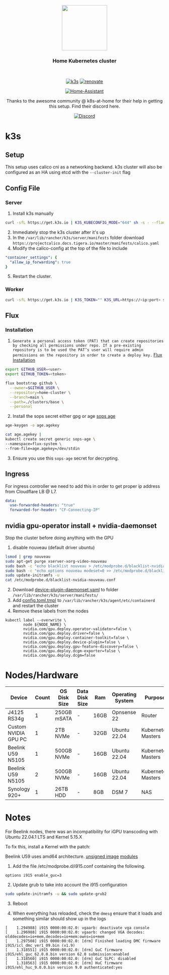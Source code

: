 <div align="center">

<img src="https://camo.githubusercontent.com/5b298bf6b0596795602bd771c5bddbb963e83e0f/68747470733a2f2f692e696d6775722e636f6d2f7031527a586a512e706e67" align="center" width="144px" height="144px"/>

### Home Kubernetes cluster

</div>

<br/>

<div align="center">

[![k3s](https://img.shields.io/badge/k3s-v1.24.4-brightgreen?style=for-the-badge&logo=kubernetes&logoColor=white)](https://k3s.io/)
[![renovate](https://img.shields.io/badge/renovate-enabled-brightgreen?style=for-the-badge&logo=renovatebot&logoColor=white)](https://github.com/renovatebot/renovate)
  
</div>

<div align="center">

[![Home-Assistant](https://img.shields.io/uptimerobot/status/m789483406-6089c85ad33bdfdc889ae5a7?logo=homeassistant&logoColor=white&label=my%20home%20assistant)](https://www.home-assistant.io/)

Thanks to the awesome community @ k8s-at-home for their help in getting this setup.
Find their discord here.
  
[![Discord](https://img.shields.io/discord/673534664354430999?color=7289da&label=DISCORD&style=for-the-badge)](https://discord.gg/sTMX7Vh)

</div>

# k3s

## Setup

This setup uses calico cni as a networking backend.
k3s cluster will also be configured as an HA using etcd with the `--cluster-init` flag

## Config File

### Server

1. Install k3s manually
```bash
curl -sfL https://get.k3s.io | K3S_KUBECONFIG_MODE="644" sh -s - --flannel-backend none --disable traefik --disable servicelb --disable-network-policy --kube-controller-manager-arg bind-address=0.0.0.0 --kube-controller-manager-arg bind-address=0.0.0.0 --kube-proxy-arg bind-address=0.0.0.0 --kube-scheduler-arg bind-address=0.0.0.0 --kube-scheduler-arg bind-address=0.0.0.0 --expose-etcd-metrics=true --cluster-init
```
2. Immediately stop the k3s cluster after it's up
3. In the `/var/lib/rancher/k3s/server/manifests` folder download `https://projectcalico.docs.tigera.io/master/manifests/calico.yaml`
4. Modify the calico-config at the top of the file to include
```yaml
"container_settings": {
  "allow_ip_forwarding": true
}
```
5. Restart the cluster.

### Worker

```bash
curl -sfL https://get.k3s.io | K3S_TOKEN="" K3S_URL=https://<ip:port> sh -
```

## Flux

### Installation
1. `Generate a personal access token (PAT) that can create repositories by checking all permissions under repo. If a pre-existing repository is to be used the PAT’s user will require admin permissions on the repository in order to create a deploy key.` [Flux Installation](https://fluxcd.io/docs/installation)

```bash
export GITHUB_USER=<user>
export GITHUB_TOKEN=<token>

flux bootstrap github \
  --owner=$GITHUB_USER \
  --repository=home-cluster \
  --branch=main \
  --path=./clusters/base \
  --personal
```

2. Install the sops secret either gpg or age [sops age](https://fluxcd.io/docs/guides/mozilla-sops/#encrypting-secrets-using-age)

```bash
age-keygen -o age.agekey

cat age.agekey |
kubectl create secret generic sops-age \
--namespace=flux-system \
--from-file=age.agekey=/dev/stdin
```

3. Ensure you use this `sops-age` secret for decrypting.

## Ingress

For ingress controller we need to add this in order to get proper ip address from Cloudflare LB @ L7.

```yml
data:
  use-forwarded-headers: "true"
  forwarded-for-header: "CF-Connecting-IP"
```

## nvidia gpu-operator install + nvidia-daemonset

Stop the cluster before doing anything with the GPU

1. disable nouveau (default driver ubuntu)

```bash
lsmod | grep nouveau
sudo apt-get purge xserver-xorg-video-nouveau
sudo bash -c "echo blacklist nouveau > /etc/modprobe.d/blacklist-nvidia-nouveau.conf"
sudo bash -c "echo options nouveau modeset=0 >> /etc/modprobe.d/blacklist-nvidia-nouveau.conf"
sudo update-initramfs -u
cat /etc/modprobe.d/blacklist-nvidia-nouveau.conf
```

2. Download [device-plugin-daemonset.yaml](https://k3d.io/v5.4.1/usage/advanced/cuda/device-plugin-daemonset.yaml) to folder `/var/lib/rancher/k3s/server/manifests/`
3. Add [config.toml.tmpl](https://k3d.io/v5.4.1/usage/advanced/cuda/?h=container#configure-containerd) to `/var/lib/rancher/k3s/agent/etc/containerd` and restart the cluster
4. Remove these labels from the nodes

```
kubectl label --overwrite \
        node ${NODE_NAME} \
        nvidia.com/gpu.deploy.operator-validator=false \
        nvidia.com/gpu.deploy.driver=false \
        nvidia.com/gpu.deploy.container-toolkit=false \
        nvidia.com/gpu.deploy.device-plugin=false \
        nvidia.com/gpu.deploy.gpu-feature-discovery=false \
        nvidia.com/gpu.deploy.dcgm-exporter=false \
        nvidia.com/gpu.deploy.dcgm=false
```

# Nodes/Hardware

| Device                    | Count | OS Disk Size | Data Disk Size              | Ram  | Operating System | Purpose             |
|---------------------------|-------|--------------|-----------------------------|------|------------------|---------------------|
| J4125 RS34g               | 1     | 250GB mSATA  | -                           | 16GB | Opnsense 22      | Router              |
| Custom NVIDIA GPU PC      | 1     | 2TB   NVMe   | -                           | 32GB | Ubuntu 22.04     | Kubernetes Masters  |
| Beelink U59 N5105         | 1     | 500GB NVMe   | -                           | 16GB | Ubuntu 22.04     | Kubernetes Masters  |
| Beelink U59 N5105         | 2     | 500GB NVMe   | -                           | 16GB | Ubuntu 22.04     | Kubernetes Masters  |
| Synology 920+             | 1     | 26TB  HDD    | -                           | 8GB  | DSM 7            | NAS                 |

# Notes

For Beelink nodes, there was an incompatibility for iGPU transcoding with Ubuntu 22.04.1 LTS and Kernel 5.15.X

To fix this, install a Kernel with the patch:

Beelink U59 uses amd64 architecture.
[unsigned image](https://kernel.ubuntu.com/~kernel-ppa/mainline/v5.16/amd64/linux-image-unsigned-5.16.0-051600-generic_5.16.0-051600.202201092355_amd64.deb)
[modules](https://kernel.ubuntu.com/~kernel-ppa/mainline/v5.16/arm64/linux-modules-5.16.0-051600-generic-64k_5.16.0-051600.202201092355_arm64.deb)

1. Add the file /etc/modprobe.d/i915.conf containing the following.

```text
options i915 enable_guc=3
```

2. Update grub to take into account the i915 configuration
```bash
sudo update-initramfs -u && sudo update-grub2
```

3. Reboot

4. When everything has reloaded, check the `dmesg` ensure that it loads and something similar should show up in the logs
```text
[    1.294988] i915 0000:00:02.0: vgaarb: deactivate vga console
[    1.296988] i915 0000:00:02.0: vgaarb: changed VGA decodes: olddecodes=io+mem,decodes=io+mem:owns=io+mem
[    1.297508] i915 0000:00:02.0: [drm] Finished loading DMC firmware i915/icl_dmc_ver1_09.bin (v1.9)
[    1.318551] i915 0000:00:02.0: [drm] GuC firmware i915/ehl_guc_62.0.0.bin version 62.0 submission:enabled
[    1.318560] i915 0000:00:02.0: [drm] GuC SLPC: disabled
[    1.318563] i915 0000:00:02.0: [drm] HuC firmware i915/ehl_huc_9.0.0.bin version 9.0 authenticated:yes
```
